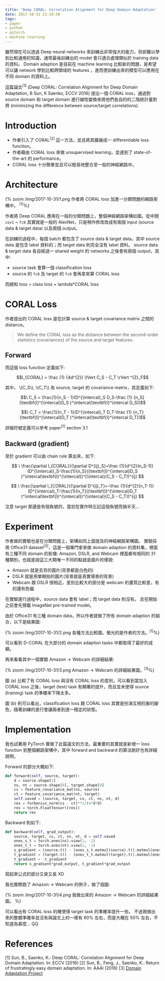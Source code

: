 ```yaml
---
title: 'Deep CORAL: Correlation Alignment for Deep Domain Adaptation'
date: 2017-10-31 21:18:50
tags:
- paper
- python
- pytorch
- machine learning
---
```


雖然現在可以透過 Deep neural networks 來訓練出非常強大的能力，但卻難以學到比較通用的知識，通常最後訓練出的 model 會只適合處理類似於 training data 的資料。
Domain adaption 是目前在 machine learning 比較新的問題，是希望可以讓 network 學到比較跨領域的 features ，進而使訓練出來的模型可以應用在不同 domain 的資料上。

這篇論文<sup>[1]</sup> (Deep CORAL: Correlation Alignment for Deep Domain Adaptation, B Sun, K Saenko, ECCV 2016) 提出一個 CORAL loss，通過對 source domain 和 target domain 進行線性變換來將他們各自的的二階統計量對齊 (minimizing the difference between source/target correlations).

<!-- more -->

# Introduction

- 作者引入了 CORAL<sup>[2]</sup> 這一方法，並且將其擴展成一 differentiable loss function。
- 作者藉由 CORAL loss 來做 unsupervised learning，並達到了 state-of-the-art 的 performance。
- CORAL loss 十分簡單並且可以輕易地整合至一般的神經網路中。

# Architecture

{% zoom /img/2017-10-31/1.png 作者將 CORAL loss 加進一分類問題的網路架構中。 <sup>[1]</sup>%}

作者將 Deep CORAL 應用在一般的分類問題上，整個神經網路架構如圖。從中間 `cov1` ~ `fc8` 其實就是一般的 AlexNet，只是稍作修改改成有兩個 input (source data & target data) 以及兩個 output。

在訓練的過程中，每個 batch 都包含了 source data & target data，其中 source data 是包含 label 資料的；而 target data 則完全沒有 label 資料。
source data & target data 各自經過一 shared weight 的 networks 之後會有兩個 output，其中:

- source task 會算一個 classification loss
- source 的 `fc8` 及 target 的 `fc8` 會再拿來算 CORAL loss

而總和 loss = class loss + lambda*CORAL loss

# CORAL Loss

作者提出的 CORAL loss 是在計算 source & target covariance matrix 之間的 distance。

> We define the CORAL loss as the distance between the second-order statistics
> (covariances) of the source and target features.

## Forward

而這個 loss function 定義如下:

$$l_{CORAL} = \frac {1} {4d^{2}} \lVert C_S - C_T \rVert ^{2}_F$$

其中，
\\(C_S\\), \\(C_T\\) 為 source, target 的 covariance matrix，其定義如下:

$$\ C_S = \frac{1}{n_S - 1}(D^{\intercal}_S D_S-\frac {1} {n_S} (\textbf{l}^{\intercal}D_S )^\intercal(\textbf{l}^\intercal D_S))$$

$$\ C_T = \frac{1}{n_T - 1}(D^{\intercal}_T D_T-\frac {1} {n_T} (\textbf{l}^{\intercal}D_T )^\intercal(\textbf{l}^\intercal D_T))$$

詳細符號定義可以參考 paper<sup>[1]</sup> section 3.1

## Backward (gradient)

至於 gradient 可以由 chain rule 算出來，如下:

$$
\ \frac{\partial l_{CORAL}}{\partial D^{ij}_S}=\frac {1}{d^{2}(n_S-1)} (D^{\intercal}_S-\frac{1}{n_S}((\textbf{l}^{\intercal}D_S )^\intercal\textbf{l}^{\intercal})^{\intercal}(C_S - C_T))^{ij}
$$

$$
\ \frac{\partial l_{CORAL}}{\partial D^{ij}_T}=-\frac {1}{d^{2}(n_T-1)} (D^{\intercal}_T-\frac{1}{n_T}((\textbf{l}^{\intercal}D_T )^\intercal\textbf{l}^{\intercal})^{\intercal}(C_S - C_T))^{ij}
$$

注意 target 那邊是有個負號的，當初在實作時忘記這個負號而搞半天…

# Experiment

作者做的實驗也是在分類問題上，架構如同上面提及的神經網路架構圖。
實驗採用 Office31 dataset<sup>[3]</sup>，這是一個專門拿來做 domain adaption 的資料集，裡面有三種不同 domain 的影像: Amazon, DSLR, and Webcam
裡面都有相同的 31 種類別，也就是說這三大類唯一不同的點就是圖片的樣貌:

- Amazon 就是去背的圖片(背景都是白色的)
- DSLR 就是用單眼拍的圖片(背景就是真實場景的背景)
- Webcam 跟 DSLR 很相近，差別比較大的部分是 webcam 的畫質比較差，有的還有色偏
 
在實驗進行過程中，source data 會有 label；而 target data 則沒有。
且在開始之前會先預載 ImageNet pre-trained model。

由於 Office31 有三種 domain data，所以作者就做了所有 domain adaption 的組合，以下是結果圖:

{% zoom /img/2017-10-31/2.png 各種方法比較圖。螢光的是作者的方法。<sup>[1]</sup>%}

可以看到 D-CORAL 在大部分的 domain adaption tasks 中都取得了最好的成績。

再來看看其中一個實驗 Amazon → Webcam 的詳細結果:

{% zoom /img/2017-10-31/3.png Amazon → Webcam 的詳細結果圖。<sup>[1]</sup>%}

圖 (a) 比較了有 CORAL loss 與沒有 CORAL loss 的差別，可以看到當加入CORAL loss 之後，target (test) task 有顯著的提升，而且並未使得 source (training) task 的準確率下降太多。

圖 (b) 則可以看出，classification loss 跟 CORAL loss 其實是扮演互相抗衡的腳色，隨著訓練的進行會讓兩者到達一穩定的狀態。

# Implementation

我也試著用 PyTorch 實做了此篇論文的方法，最重要的其實就是新增一 loss function 到整個網路架構中，其中 forward and backward 的算法剛好也有詳細說明。

Forward 的部分大概如下:

```python
def forward(self, source, target):
    d = source.shape[1]
    ns, nt = source.shape[0], target.shape[0]
    cs = feature_covariance_mat(ns, source)
    ct = feature_covariance_mat(nt, target)
    self.saved = (source, target, cs, ct, ns, nt, d)
    res = forbenius_norm(cs - ct)**2/(4*d*d)
    res = torch.FloatTensor([res])
    return res
```

Backward 則如下:

```python
def backward(self, grad_output):
    source, target, cs, ct, ns, nt, d = self.saved
    ones_s_t = torch.ones(ns).view(1, -1)
    ones_t_t = torch.ones(nt).view(1, -1)
    s_gradient = (source.t() - (ones_s_t.matmul(source).t().matmul(ones_s_t)/ns)).t().matmul(cs - ct) / (d*d*(ns - 1))
    t_gradient = (target.t() - (ones_t_t.matmul(target).t().matmul(ones_t_t)/nt)).t().matmul(cs - ct) / (d*d*(nt - 1))
    t_gradient = -t_gradient
    return s_gradient*grad_output, t_gradient*grad_output
```

寫起來公式的部分又臭又長 XD

我也實際跑了 Amazon → Webcam 的例子，做了個圖:

{% zoom /img/2017-10-31/4.png 我做出來的 Amazon → Webcam 的詳細結果圖。 %}

可以看出有 CORAL loss 的確使得 target task 的準確率提升一些。
不過我做出來的整體準確率並沒有與論文上的一樣有 60% 左右，而是大概在 50% 左右，不知道為甚麼… QQ

# References

[1] Sun, B., Saenko, K.: Deep CORAL: Correlation Alignment for Deep Domain Adaptation. In: ECCV (2016)
[2] Sun, B., Feng, J., Saenko, K.: Return of frustratingly easy domain adaptation. In: AAAI (2016)
[3] [Domain Adaptation Project](https://people.eecs.berkeley.edu/~jhoffman/domainadapt/#datasets_code)


